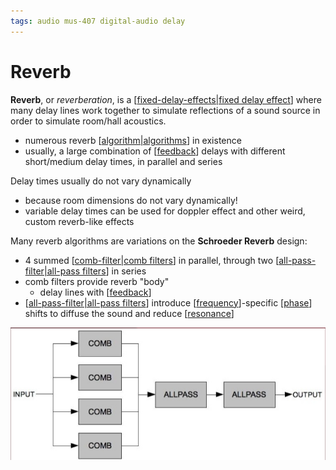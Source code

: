 ```yaml
---
tags: audio mus-407 digital-audio delay
---
```


# Reverb

**Reverb**, or _reverberation_, is a [[fixed-delay-effects|fixed delay effect]] where many delay lines work together to simulate reflections of a sound source in order to simulate room/hall acoustics.

- numerous reverb [[algorithm|algorithms]] in existence
- usually, a large combination of [[feedback]] delays with different short/medium delay times, in parallel and series

Delay times usually do not vary dynamically

- because room dimensions do not vary dynamically!
- variable delay times can be used for doppler effect and other weird, custom reverb-like effects

Many reverb algorithms are variations on the **Schroeder Reverb** design:

- 4 summed [[comb-filter|comb filters]] in parallel, through two [[all-pass-filter|all-pass filters]] in series
- comb filters provide reverb "body"
  - delay lines with [[feedback]]
- [[all-pass-filter|all-pass filters]] introduce [[frequency]]-specific [[phase]] shifts to diffuse the sound and reduce [[resonance]]

![Schroeder reverb design](../public/attachments/schroeder-reverb-design.png)

[//begin]: # "Autogenerated link references for markdown compatibility"
[fixed-delay-effects|fixed delay effect]: fixed-delay-effects "Fixed Delay Effects"
[algorithm|algorithms]: algorithm "Algorithm"
[feedback]: feedback "Feedback"
[comb-filter|comb filters]: comb-filter "Comb Filter"
[all-pass-filter|all-pass filters]: all-pass-filter "All-Pass Filter"
[frequency]: frequency "Frequency"
[phase]: phase "Phase"
[resonance]: resonance "Resonance"
[//end]: # "Autogenerated link references"
